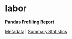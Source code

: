 # labor

[**Pandas Profiling Report**](https://epistasislab.github.io/penn-ml-benchmarks/profile/labor.html)

[Metadata](metadata.yaml) | [Summary Statistics](summary_stats.tsv)
